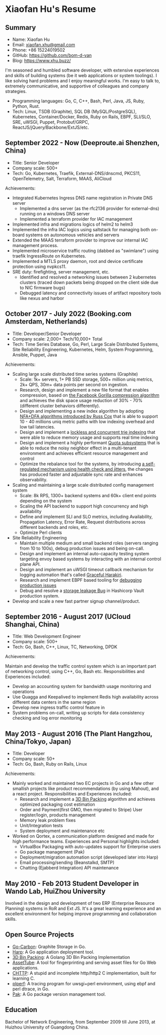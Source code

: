 # Xiaofan Hu's Resume

## Summary

* Name: Xiaofan Hu
* Email: xiaofan.xhu@gmail.com
* Phone: +86 15224019502
* GitHub: https://github.com/bom-d-van
* Blog: https://www.xhu.buzz/

I'm seasoned and humbled software developer, with extensive experiences and skills of building systems (be it web applications or system toolings). I like solving hard problems and I enjoy meaningful works. I'm easy to talk to, extremely communicative, and supportive of colleagues and company strategies.

* Programming languages: Go, C, C++, Bash, Perl, Java, JS, Ruby, Python, Rust.
* Tech: Linux, TSDB (Graphite), SQL DB (MySQL/PostgreSQL), Kubernetes, Container/Docker, Redis, Ruby on Rails, EBPF, SLI/SLO, SRE, uWSGI, Puppet, Protobuf/GRPC, ReactJS/jQuery/Backbone/ExtJS/etc.

## September 2022 - Now (Deeproute.ai Shenzhen, China)

* Title: Senior Developer
* Company scale: 500+
* Tech: Go, Kubernetes, Traefik, External-DNS/dnscmd, PKCS11, OpenTelemetry, Salt, Terraform, MAAS, AliCloud

Achievements:

* Integrated Kubernetes Ingress DNS name registration in Private DNS server
  * Implemented a dns server (as the rfc2136 provider for external-dns) running on a windows DNS server
  * Implemented a terraform provider for IAC management
* Implemented infra and migrations logics of helm2 to helm3
* Implemented the infra IAC logics using saltstack for managing both on-board systems on autonomous vehicles and servers
* Extended the MAAS terraform provider to improve our internal IAC management process.
* Implemented microservice traffic routing (dabbed as "swimlane") using traefik IngressRoute on Kubernetes.
* Implemented a MTLS proxy daemon, root and device certificate protection using nvpkcs11.
* SRE duty: firefighting, server management, etc.
  * Identified and resolved a networking issues between 2 kubernetes clusters (traced down packets being dropped on the client side due to NIC firmware bugs)
  * Debugged latency and connectivity issues of artifact repository tools like nexus and harbor

## October 2017 - July 2022 (Booking.com Amsterdam, Netherlands)

* Title: Developer/Senior Developer
* Company scale: 2,000+ Tech/10,000+ Total
* Tech: Time Series Database, Go, Perl, Large Scale Distributed Systems, Site Reliability Engineering, Kubernetes, Helm, System Programming, Ansible, Puppet, Java

Achievements:

* Scaling large scale distributed time series systems (Graphite)
  * Scale: 1k+ servers, 1+ PB SSD storage, 500+ million uniq metrics, 2k+ QPS, 30m+ data points per second on ingestion.
  * Research, design and implement a new file format that enables compression, based on [the Facebook Gorilla compression algorithm](https://www.vldb.org/pvldb/vol8/p1816-teller.pdf) and achieves the disk space usage reduction of 30% - 70% (different cluster behaviors differently).
  * Design and implementing a new index algorithm by adopting [NFA+DFA algorithms introduced by Russ Cox](https://swtch.com/~rsc/regexp/regexp1.html) that is able to support 10 - 40 millions uniq metric paths with low indexing overhead and low tail latencies.
  * Design and implement a [lockless and concurrent trie indexing](https://www.xhu.buzz/ctrie/ctrie.html) that were able to reduce memory usage and supports real time indexing
  * Design and implement a highly performant [Quota subsystems](https://github.com/go-graphite/go-carbon/pull/420) that is able to reduce the noisy neighbor effect in a multi-tenant environment and achieves efficient resource management and control
  * Optimize the rebalance tool for the systems, by introducing [a self-regulated mechanism using health check and jitters](https://github.com/go-graphite/buckytools/pull/26), the changes has produced faster and adjustable sync rate and enhances observability.
* Scaling and maintaining a large scale distributed config management system
  * Scale: 8k RPS, 1300+ backend systems and 60k+ client end points depending on the system
  * Scaling the API backend to support high concurrency and high availability
  * Define and implement SLI and SLO metrics, including Availability, Propagation Latency, Error Rate, Request distributions across different backends and roles, etc.
  * Optimize Perl clients
* Site Reliability Engineering
  * Maintain multiple medium and small backend roles (servers ranging from 10 to 100s), debug production issues and being on-call.
  * Design and implement an internal auto-capacity testing system targeting envoy based systems by interacting with an internal control plane API.
  * Design and implement an uWSGI timeout callback mechanism for logging automation that's called [Graceful Harakiri](https://github.com/unbit/uwsgi/pull/2212).
  * Research and implement EBPF based tooling for [debugging production issues](https://www.xhu.buzz/bpftrace/debug_osq_lock.html)
  * Debug and resolve a [storage leakage Bug](https://github.com/hashicorp/vault/issues/11178) in Hashicorp Vault production system.
* Develop and scale a new fast partner signup channel/product.

## September 2016 - August 2017 (UCloud Shanghai, China)

* Title: Web Development Engineer
* Company scale: 500+
* Tech: Go, Bash, C++, Linux, TC, Networking, DPDK

Achievements:

Maintain and develop the traffic control system which is an important part of networking control, using C++,
Go, Bash etc. Responsibilities and Experiences included:

* Develop an accounting system for bandwidth usage monitoring and operations
* Use Quagga and Keepalived to implement Redis high availability across different data centers in the same region
* Develop new ingress traffic control feature in
* System problems on-call, writing up scripts for data consistency checking and log error monitoring

## May 2013 - August 2016 (The Plant Hangzhou, China/Tokyo, Japan)

* Title: Developer
* Company scale: 50+
* Tech: Go, Bash, Ruby on Rails, Linux

Achievements:

* Mainly worked and maintained two EC projects in Go and a few other smallish projects like product recommendations (by using Mahout), and a react project. Responsibilities and Experiences included:
  * Research and implement a [3D Bin Packing](https://github.com/bom-d-van/binpacking) algorithm and achieves optimized packaging cost estimation
  * Order and Payment(first GMO, then migrated to Stripe) User register/login, products management
  * Memory leak problem fixes
  * Unit/Integration tests
  * System deployment and maintenance etc
* Worked on Qortex, a communication platform designed and made for high performance teams. Experiences and Personal highlights included:
  * VirtualBox Packaging with auto-updates support for Enterprise users
  * Go package management (Pak)
  * Deployment/migration automation script (developed later into Harp)
  * Email processing/sending (Beanstalkd, SMTP)
  * Chatting (Ejabberd Integration) API maintenance

## May 2010 - Feb 2013 Student Developer in Wando Lab, HuiZhou University

Involved in the design and development of two ERP (Enterprise Resource Planning) systems in RoR and Ext JS. It's a great learning experience and an excellent environment for helping improve programming and collaboration skills.

## Open Source Projects

* [Go-Carbon](https://github.com/go-graphite/go-carbon): Graphite Storage in Go.
* [Harp](https://github.com/bom-d-van/harp): A Go application deployment tool.
* [3D Bin Packing](https://github.com/bom-d-van/binpacking): A Golang 3D Bin Packing Implementation
* [AssetTube](https://github.com/theplant/assettube): A tool for fingerprinting and serving asset files for Go Web applications.
* [CHTTP](https://github.com/bom-d-van/chttp): A stupid and incomplete http/http2 C implementation, built for learning C.
* [plperf](https://github.com/bom-d-van/plperf): A tracing program for uwsgi+perl environment, using ebpf and perl dtrace, in Go.
* [Pak](https://github.com/theplant/pak): A Go package version management tool.

## Education

Bachelor of Network Engineering, from September 2009 till June 2013, at Huizhou University of Guangdong China.

